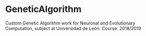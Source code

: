 # GeneticAlgorithm
Custom Genetic Algorithm work for Neuronal and Evolutionary Computation, subject at Universidad de León. Course: 2018/2019

